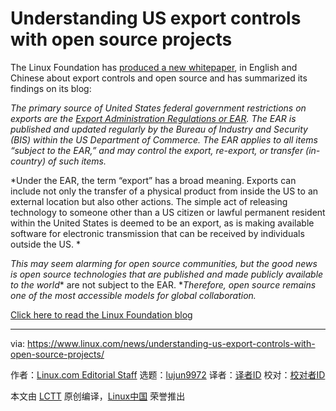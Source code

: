 [#]: collector: (lujun9972)
[#]: translator: ( )
[#]: reviewer: ( )
[#]: publisher: ( )
[#]: url: ( )
[#]: subject: (Understanding US export controls with open source projects)
[#]: via: (https://www.linux.com/news/understanding-us-export-controls-with-open-source-projects/)
[#]: author: (Linux.com Editorial Staff https://www.linux.com/author/linuxdotcom/)

Understanding US export controls with open source projects
======

The Linux Foundation has [produced a new whitepaper][1], in English and Chinese about export controls and open source and has summarized its findings on its blog:

_The primary source of United States federal government restrictions on exports are the [Export Administration Regulations or EAR][2]. The EAR is published and updated regularly by the Bureau of Industry and Security (BIS) within the US Department of Commerce. The EAR applies to all items “subject to the EAR,” and may control the export, re-export, or transfer (in-country) of such items._

*Under the EAR, the term “export” has a broad meaning. Exports can include not only the transfer of a physical product from inside the US to an external location but also other actions. The simple act of releasing technology to someone other than a US citizen or lawful permanent resident within the United States is deemed to be an export, as is making available software for electronic transmission that can be received by individuals outside the US. *

_This may seem alarming for open source communities, but the good news is open source technologies that are published and made publicly available to the world_* are not subject to the EAR. *_Therefore, open source remains one of the most accessible models for global collaboration._

[Click here to read the Linux Foundation blog][3]

--------------------------------------------------------------------------------

via: https://www.linux.com/news/understanding-us-export-controls-with-open-source-projects/

作者：[Linux.com Editorial Staff][a]
选题：[lujun9972][b]
译者：[译者ID](https://github.com/译者ID)
校对：[校对者ID](https://github.com/校对者ID)

本文由 [LCTT](https://github.com/LCTT/TranslateProject) 原创编译，[Linux中国](https://linux.cn/) 荣誉推出

[a]: https://www.linux.com/author/linuxdotcom/
[b]: https://github.com/lujun9972
[1]: https://www.linuxfoundation.org/publications/2020/07/understanding-open-source-technology-us-export-controls/
[2]: https://www.bis.doc.gov/index.php/regulations/export-administration-regulations-ear
[3]: https://www.linuxfoundation.org/blog/2020/07/understanding-us-export-controls-with-open-source-projects/
